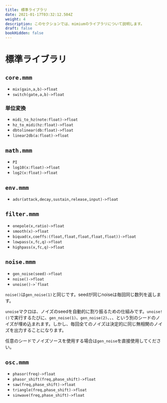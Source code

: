 ```yaml
---
title: 標準ライブラリ
date: 2021-01-17T03:32:12.504Z
weight: 4
description: このセクションでは、mimiumのライブラリについて説明します。
draft: false
bookHidden: false
---
```


# 標準ライブラリ

## `core.mmm`

- `mix(gain,a,b)->float`
- `switch(gate,a,b)->float`

### 単位変換

- `midi_to_hz(note:float)->float`
- `hz_to_midi(hz:float)->float`
- `dbtolinear(db:float)->float`
- `linear2db(a:float)->float`

## `math.mmm`

- `PI`
- `log10(x:float)->float`
- `log2(x:float)->float`

## `env.mmm`

- `adsr(attack,decay,sustain,release,input)->float`

## `filter.mmm`

- `onepole(x,ratio)->float`
- `smooth(x)->float`
- `biquad(x,coeffs:(float,float,float,float,float))->float`
- `lowpass(x,fc,q)->float`
- `highpass(x,fc,q)->float`

## `noise.mmm`

- `gen_noise(seed)->float`
- `noise()->float`
- ``unoise()->`float``

`noise()`は`gen_noise(1)`と同じです。seedが同じnoiseは毎回同じ数列を返します。

`unoise`マクロは、ノイズのseedを自動的に割り振るための仕組みです。`unoise!()`で実行するたびに、`gen_noise(1)`、`gen_noise(2)`、、、という別のシードのノイズが埋め込まれます。しかし、毎回全てのノイズは決定的に同じ無相関のノイズを出力することになります。

任意のシードでノイズソースを使用する場合は`gen_noise`を直接使用してください。

## `osc.mmm`

- `phasor(freq)->float`
- `phasor_shift(freq,phase_shift)->float`
- `saw(freq,phase_shift)->float`
- `triangle(freq,phase_shift)->float`
- `sinwave(freq,phase_shift)->float`

